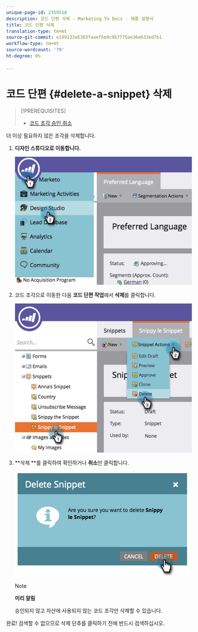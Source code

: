 ```yaml
---
unique-page-id: 2359518
description: 코드 단편 삭제 - Marketing To Docs - 제품 설명서
title: 코드 단편 삭제
translation-type: tm+mt
source-git-commit: e149133a5383faaef5e9c9b7775ae36e633ed7b1
workflow-type: tm+mt
source-wordcount: '79'
ht-degree: 0%

---
```



# 코드 단편 {#delete-a-snippet} 삭제

>[!PREREQUISITES]
>
>* [코드 조각 승인 취소](unapprove-a-snippet.md)

>



더 이상 필요하지 않은 조각을 삭제합니다.

1. **디자인 스튜디오로 이동합니다.**

   ![](assets/image2014-9-16-10-3a43-3a47.png)

1. 코드 조각으로 이동한 다음 **코드 단편 작업**&#x200B;에서 **삭제**&#x200B;를 클릭합니다.

   ![](assets/image2014-9-16-10-3a43-3a57.png)

1. **삭제 **를 클릭하여 확인하거나 **취소**&#x200B;만 클릭합니다.

   ![](assets/image2014-9-16-10-3a44-3a8.png)

   >[!NOTE]
   >
   >**미리 알림**
   >
   >
   >승인되지 않고 자산에 사용되지 않는 코드 조각만 삭제할 수 있습니다.

완료! 검색할 수 없으므로 삭제 단추를 클릭하기 전에 반드시 검색하십시오.
